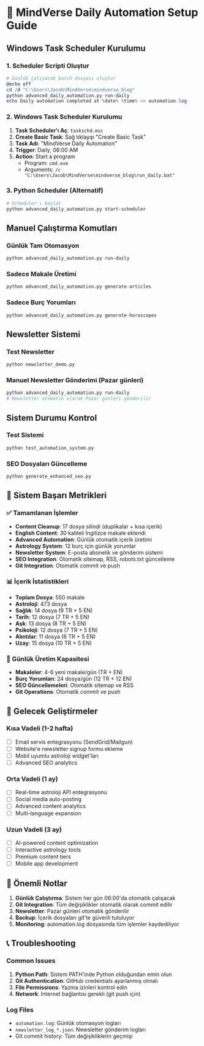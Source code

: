 # 🚀 MindVerse Daily Automation Setup Guide

## Windows Task Scheduler Kurulumu

### 1. Scheduler Scripti Oluştur

```powershell
# Günlük çalışacak batch dosyası oluştur
@echo off
cd /d "C:\Users\Jacob\MindVerse\mindverse_blog"
python advanced_daily_automation.py run-daily
echo Daily automation completed at %date% %time% >> automation.log
```

### 2. Windows Task Scheduler Kurulumu

1. **Task Scheduler'ı Aç**: `taskschd.msc`
2. **Create Basic Task**: Sağ tıklayıp "Create Basic Task"
3. **Task Adı**: "MindVerse Daily Automation"
4. **Trigger**: Daily, 06:00 AM
5. **Action**: Start a program
   - Program: `cmd.exe`
   - Arguments: `/c "C:\Users\Jacob\MindVerse\mindverse_blog\run_daily.bat"`

### 3. Python Scheduler (Alternatif)

```bash
# Scheduler'ı başlat
python advanced_daily_automation.py start-scheduler
```

## Manuel Çalıştırma Komutları

### Günlük Tam Otomasyon
```bash
python advanced_daily_automation.py run-daily
```

### Sadece Makale Üretimi
```bash
python advanced_daily_automation.py generate-articles
```

### Sadece Burç Yorumları
```bash
python advanced_daily_automation.py generate-horoscopes
```

## Newsletter Sistemi

### Test Newsletter
```bash
python newsletter_demo.py
```

### Manuel Newsletter Gönderimi (Pazar günleri)
```bash
python advanced_daily_automation.py run-daily
# Newsletter otomatik olarak Pazar günleri gönderilir
```

## Sistem Durumu Kontrol

### Test Sistemi
```bash
python test_automation_system.py
```

### SEO Dosyaları Güncelleme
```bash
python generate_enhanced_seo.py
```

## 🎯 Sistem Başarı Metrikleri

### ✅ Tamamlanan İşlemler
- **Content Cleanup**: 17 dosya silindi (duplikalar + kısa içerik)
- **English Content**: 30 kaliteli İngilizce makale eklendi
- **Advanced Automation**: Günlük otomatik içerik üretimi
- **Astrology System**: 12 burç için günlük yorumlar
- **Newsletter System**: E-posta abonelik ve gönderim sistemi
- **SEO Integration**: Otomatik sitemap, RSS, robots.txt güncelleme
- **Git Integration**: Otomatik commit ve push

### 📊 İçerik İstatistikleri
- **Toplam Dosya**: 550 makale
- **Astroloji**: 473 dosya
- **Sağlık**: 14 dosya (9 TR + 5 EN)
- **Tarih**: 12 dosya (7 TR + 5 EN)
- **Aşk**: 13 dosya (8 TR + 5 EN)
- **Psikoloji**: 12 dosya (7 TR + 5 EN)
- **Alıntılar**: 11 dosya (6 TR + 5 EN)
- **Uzay**: 15 dosya (10 TR + 5 EN)

### 🔄 Günlük Üretim Kapasitesi
- **Makaleler**: 4-6 yeni makale/gün (TR + EN)
- **Burç Yorumları**: 24 dosya/gün (12 TR + 12 EN)
- **SEO Güncellemeleri**: Otomatik sitemap ve RSS
- **Git Operations**: Otomatik commit ve push

## 🌟 Gelecek Geliştirmeler

### Kısa Vadeli (1-2 hafta)
- [ ] Email servis entegrasyonu (SendGrid/Mailgun)
- [ ] Website'e newsletter signup formu ekleme
- [ ] Mobil uyumlu astroloji widget'ları
- [ ] Advanced SEO analytics

### Orta Vadeli (1 ay)
- [ ] Real-time astroloji API entegrasyonu
- [ ] Social media auto-posting
- [ ] Advanced content analytics
- [ ] Multi-language expansion

### Uzun Vadeli (3 ay)
- [ ] AI-powered content optimization
- [ ] Interactive astrology tools
- [ ] Premium content tiers
- [ ] Mobile app development

## 🚨 Önemli Notlar

1. **Günlük Çalıştırma**: Sistem her gün 06:00'da otomatik çalışacak
2. **Git Integration**: Tüm değişiklikler otomatik olarak commit edilir
3. **Newsletter**: Pazar günleri otomatik gönderilir
4. **Backup**: İçerik dosyaları git'te güvenli tutuluyor
5. **Monitoring**: automation.log dosyasında tüm işlemler kaydediliyor

## 📞 Troubleshooting

### Common Issues
1. **Python Path**: Sistem PATH'inde Python olduğundan emin olun
2. **Git Authentication**: GitHub credentials ayarlanmış olmalı
3. **File Permissions**: Yazma izinleri kontrol edin
4. **Network**: Internet bağlantısı gerekli (git push için)

### Log Files
- `automation.log`: Günlük otomasyon logları
- `newsletter_log_*.json`: Newsletter gönderim logları
- Git commit history: Tüm değişikliklerin geçmişi
